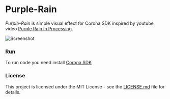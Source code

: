 # Purple-Rain
*Purple-Rain* is simple visual effect for Corona SDK inspired by youtube video [Purple Rain in Processing](https://www.youtube.com/watch?v=KkyIDI6rQJI).

![Screenshot](https://i.imgur.com/aG2cJwt.gif)


### Run

To run code you need install [Corona SDK](https://portal.coronalabs.com) 

### License

This project is licensed under the MIT License - see the [LICENSE.md](https://github.com/ldurniat/Purple-Rain/blob/master/LICENSE) file for details.


